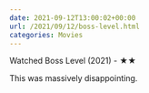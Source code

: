 ```yaml
---
date: 2021-09-12T13:00:02+00:00
url: /2021/09/12/boss-level.html
categories: Movies
---
```

Watched Boss Level (2021) - ★★

This was massively disappointing.


